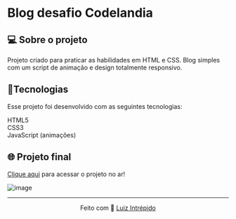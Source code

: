 # Blog desafio Codelandia
 
 
 <h2>💻 Sobre o projeto</h2>
Projeto criado para praticar as habilidades em HTML e CSS. Blog simples com um script de animação e design totalmente responsivo.

 <h2>🚀Tecnologias</h2>
Esse projeto foi desenvolvido com as seguintes tecnologias:


HTML5<br> 
CSS3<br> 
JavaScript (animações)



## 🌐 Projeto final
[Clique aqui](https://luizintrepido.github.io/blog-desafio-codelandia/) para acessar o projeto no ar!

![image](https://user-images.githubusercontent.com/93409913/144731502-4993b217-f3ca-4fd4-9fed-0e3b18c4aea5.png)


---
<p align="center">
  Feito com 🖤 <a href="https://www.linkedin.com/in/luizintrepido/">Luiz Intrépido</a>
</p>





